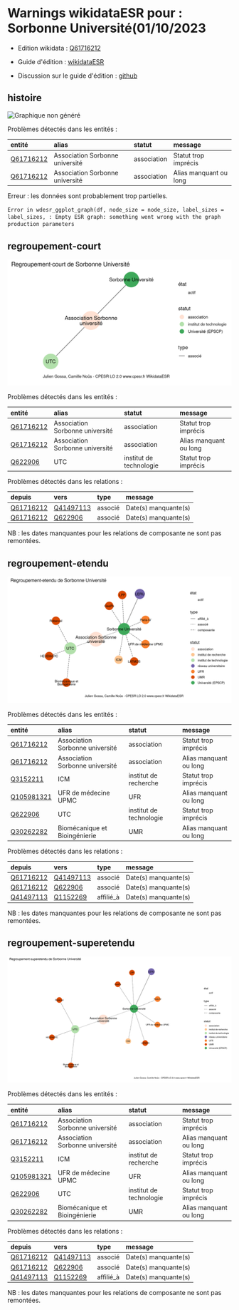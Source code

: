 Warnings wikidataESR pour : Sorbonne Université(01/10/2023
================

- Edition wikidata : [Q61716212](https://www.wikidata.org/wiki/Q61716212)
- Guide d'édition : [wikidataESR](https://github.com/cpesr/wikidataESR/)

- Discussion sur le guide d'édition : [github](https://github.com/cpesr/wikidataESR/issues)



## histoire 

![Graphique non généré](Q61716212-histoire.png) 

Problèmes détectés dans les entités :

|entité                                               |alias                           |statut      |message                |
|:----------------------------------------------------|:-------------------------------|:-----------|:----------------------|
|[Q61716212](https://www.wikidata.org/wiki/Q61716212) |Association Sorbonne université |association |Statut trop imprécis   |
|[Q61716212](https://www.wikidata.org/wiki/Q61716212) |Association Sorbonne université |association |Alias manquant ou long |

 


Erreur : les données sont probablement trop partielles.
```
Error in wdesr_ggplot_graph(df, node_size = node_size, label_sizes = label_sizes, : Empty ESR graph: something went wrong with the graph production parameters

``` 



## regroupement-court 

![Graphique non généré](Q61716212-regroupement-court.png) 

Problèmes détectés dans les entités :

|entité                                               |alias                           |statut                  |message                |
|:----------------------------------------------------|:-------------------------------|:-----------------------|:----------------------|
|[Q61716212](https://www.wikidata.org/wiki/Q61716212) |Association Sorbonne université |association             |Statut trop imprécis   |
|[Q61716212](https://www.wikidata.org/wiki/Q61716212) |Association Sorbonne université |association             |Alias manquant ou long |
|[Q622906](https://www.wikidata.org/wiki/Q622906)     |UTC                             |institut de technologie |Statut trop imprécis   |

Problèmes détectés dans les relations :

|depuis                                               |vers                                                 |type    |message              |
|:----------------------------------------------------|:----------------------------------------------------|:-------|:--------------------|
|[Q61716212](https://www.wikidata.org/wiki/Q61716212) |[Q41497113](https://www.wikidata.org/wiki/Q41497113) |associé |Date(s) manquante(s) |
|[Q61716212](https://www.wikidata.org/wiki/Q61716212) |[Q622906](https://www.wikidata.org/wiki/Q622906)     |associé |Date(s) manquante(s) |

NB : les dates manquantes pour les relations de composante ne sont pas remontées. 



## regroupement-etendu 

![Graphique non généré](Q61716212-regroupement-etendu.png) 

Problèmes détectés dans les entités :

|entité                                                 |alias                           |statut                  |message                |
|:------------------------------------------------------|:-------------------------------|:-----------------------|:----------------------|
|[Q61716212](https://www.wikidata.org/wiki/Q61716212)   |Association Sorbonne université |association             |Statut trop imprécis   |
|[Q61716212](https://www.wikidata.org/wiki/Q61716212)   |Association Sorbonne université |association             |Alias manquant ou long |
|[Q3152211](https://www.wikidata.org/wiki/Q3152211)     |ICM                             |institut de recherche   |Statut trop imprécis   |
|[Q105981321](https://www.wikidata.org/wiki/Q105981321) |UFR de médecine UPMC            |UFR                     |Alias manquant ou long |
|[Q622906](https://www.wikidata.org/wiki/Q622906)       |UTC                             |institut de technologie |Statut trop imprécis   |
|[Q30262282](https://www.wikidata.org/wiki/Q30262282)   |Biomécanique et Bioingénierie   |UMR                     |Alias manquant ou long |

Problèmes détectés dans les relations :

|depuis                                               |vers                                                 |type      |message              |
|:----------------------------------------------------|:----------------------------------------------------|:---------|:--------------------|
|[Q61716212](https://www.wikidata.org/wiki/Q61716212) |[Q41497113](https://www.wikidata.org/wiki/Q41497113) |associé   |Date(s) manquante(s) |
|[Q61716212](https://www.wikidata.org/wiki/Q61716212) |[Q622906](https://www.wikidata.org/wiki/Q622906)     |associé   |Date(s) manquante(s) |
|[Q41497113](https://www.wikidata.org/wiki/Q41497113) |[Q1152269](https://www.wikidata.org/wiki/Q1152269)   |affilié_à |Date(s) manquante(s) |

NB : les dates manquantes pour les relations de composante ne sont pas remontées. 



## regroupement-superetendu 

![Graphique non généré](Q61716212-regroupement-superetendu.png) 

Problèmes détectés dans les entités :

|entité                                                 |alias                           |statut                  |message                |
|:------------------------------------------------------|:-------------------------------|:-----------------------|:----------------------|
|[Q61716212](https://www.wikidata.org/wiki/Q61716212)   |Association Sorbonne université |association             |Statut trop imprécis   |
|[Q61716212](https://www.wikidata.org/wiki/Q61716212)   |Association Sorbonne université |association             |Alias manquant ou long |
|[Q3152211](https://www.wikidata.org/wiki/Q3152211)     |ICM                             |institut de recherche   |Statut trop imprécis   |
|[Q105981321](https://www.wikidata.org/wiki/Q105981321) |UFR de médecine UPMC            |UFR                     |Alias manquant ou long |
|[Q622906](https://www.wikidata.org/wiki/Q622906)       |UTC                             |institut de technologie |Statut trop imprécis   |
|[Q30262282](https://www.wikidata.org/wiki/Q30262282)   |Biomécanique et Bioingénierie   |UMR                     |Alias manquant ou long |

Problèmes détectés dans les relations :

|depuis                                               |vers                                                 |type      |message              |
|:----------------------------------------------------|:----------------------------------------------------|:---------|:--------------------|
|[Q61716212](https://www.wikidata.org/wiki/Q61716212) |[Q41497113](https://www.wikidata.org/wiki/Q41497113) |associé   |Date(s) manquante(s) |
|[Q61716212](https://www.wikidata.org/wiki/Q61716212) |[Q622906](https://www.wikidata.org/wiki/Q622906)     |associé   |Date(s) manquante(s) |
|[Q41497113](https://www.wikidata.org/wiki/Q41497113) |[Q1152269](https://www.wikidata.org/wiki/Q1152269)   |affilié_à |Date(s) manquante(s) |

NB : les dates manquantes pour les relations de composante ne sont pas remontées. 

